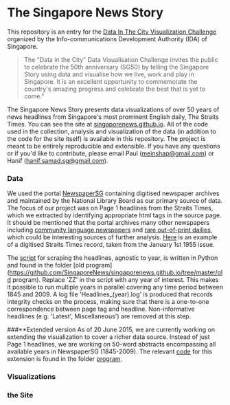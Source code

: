 The Singapore News Story 
=======================

This repository is an entry for the [Data In The City Visualization Challenge](https://ideas.ecitizen.gov.sg/a/pages/visualisationchallenge-home) organized by the Info-communications Development Authority (IDA) of Singapore.

> The "Data in the City" Data Visualisation Challenge invites the public to celebrate the 50th anniversary (SG50) 
by telling the Singapore Story using data and visualise how we live, work and play in Singapore. It is an excellent opportunity to commemorate the country's amazing progress and celebrate the best that is yet to come."

The Singapore News Story presents data visualizations of over 50 years of news headlines from Singapore's most prominent English daily, The Straits Times. You can see the site at [singaporenews.github.io](singaporenews.github.io). All of the code used in the collection, analysis and visualization of the data (in addition to the code for the site itself) is available in this repository. The project is meant to be entirely reproducible and extensible. If you have any questions or if you'd like to contribute, please email Paul (meinshap@gmail.com) or Hanif (hanif.samad.sg@gmail.com). 

### Data
We used the portal [NewspaperSG](http://eresources.nlb.gov.sg/newspapers/) containing digitised newspaper archives and maintained by the National Library Board as our primary source of data. The focus of our project was on Page 1 headlines from the Straits Times, which we extracted by identifying appropriate html tags in the source page. It should be mentioned that the portal archives many other newspapers including [community language newspapers](http://eresources.nlb.gov.sg/newspapers/Digitised/Issue/nysp19550101-1.aspx) and [rare out-of-print dailies](http://eresources.nlb.gov.sg/newspapers/Digitised/Issue/singfreepressb19400101-1.aspx), which could be interesting sources of further analysis. [Here](http://eresources.nlb.gov.sg/newspapers/Digitised/Issue/straitstimes19550101-1.aspx) is an example of a digitised Straits Times record, taken from the January 1st 1955 issue. 

The [script](https://github.com/SingaporeNews/singaporenews.github.io/blob/master/data/date_nlb.py) for scraping the headlines, agnostic to year, is written in Python and found in the folder [old program](https://github.com/SingaporeNews/singaporenews.github.io/tree/master/old program). Replace 'ZZ' in the script with any year of interest. This makes it possible to run multiple years in parallel covering any time period between 1845 and 2009. A log file 'Headlines_(year).log' is produced that records integrity checks on the process, making sure that there is a one-to-one correspondence between page tag and headline.
Non-informative headlines (e.g. 'Latest', Miscellaneous') are removed at this step.

###**Extended version
As of 20 June 2015, we are currently working on extending the visualization to cover a richer data source. Instead of just Page 1 headlines, we are working on 50-word abstracts encompassing all available years in NewspaperSG (1845-2009). The relevant [code](https://github.com/SingaporeNews/singaporenews.github.io/blob/master/data/date_nlb_allyears.py) for this extension is found in the folder [program](https://github.com/SingaporeNews/singaporenews.github.io/tree/master/program).

### Visualizations

### the Site
